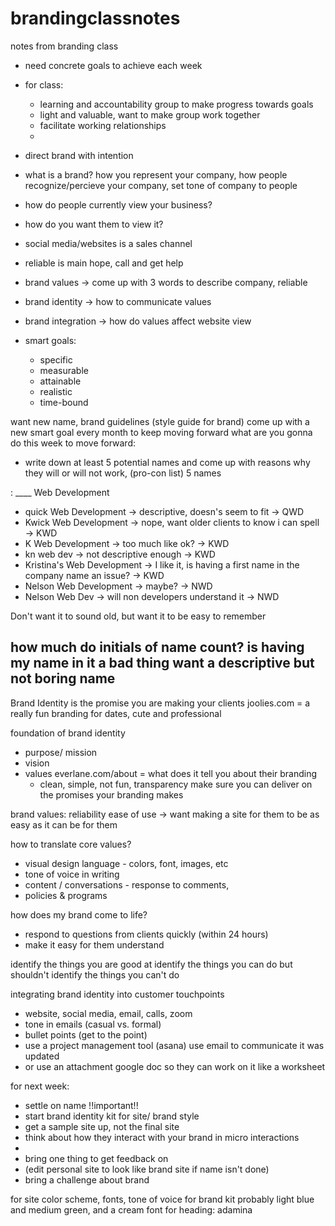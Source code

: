 # brandingclassnotes
notes from branding class

- need concrete goals to achieve each week
- for class: 
   - learning and accountability group to make progress towards goals
   - light and valuable, want to make group work together
   - facilitate working relationships
   - 
- direct brand with intention
- what is a brand? how you represent your company, how people recognize/percieve your company, set tone of company to people

- how do people currently view your business?
- how do you want them to view it?
- social media/websites is a sales channel
- reliable is main hope, call and get help

- brand values -> come up with 3 words to describe company, reliable
- brand identity -> how to communicate values
- brand integration -> how do values affect website view

- smart goals:
   - specific
   - measurable
   - attainable
   - realistic
   - time-bound

want new name, brand guidelines (style guide for brand)
come up with a new smart goal every month to keep moving forward
what are you gonna do this week to move forward:
- write down at least 5 potential names and come up with reasons why they will or will not work, (pro-con list)
5 names 

: ____ Web Development
- quick Web Development -> descriptive, doesn's seem to fit -> QWD
- Kwick Web Development -> nope, want older clients to know i can spell -> KWD
- K Web Development -> too much like ok? -> KWD
- kn web dev -> not descriptive enough -> KWD
- Kristina's Web Development -> I like it, is having a first name in the company name an issue? -> KWD
- Nelson Web Development -> maybe? -> NWD
- Nelson Web Dev -> will non developers understand it -> NWD

Don't want it to sound old, but want it to be easy to remember

how much do initials of name count?
is having my name in it a bad thing
want a descriptive but not boring name
---------------------------------------
Brand Identity is the promise you are making your clients
joolies.com = a really fun branding for dates, cute and professional

foundation of brand identity
- purpose/ mission
- vision
- values
everlane.com/about = what does it tell you about their branding
   - clean, simple, not fun, transparency
make sure you can deliver on the promises your branding makes

brand  values: 
reliability
ease of use -> want making a site for them to be as easy as it can be for them

how to translate core values?
- visual design language - colors, font, images, etc
- tone of voice in writing
- content / conversations - response to comments, 
- policies & programs

 how does my brand come to life?
 - respond to questions from clients quickly (within 24 hours)
 - make it easy for them understand
 
 
 identify the things you are good at 
 identify the things you can do but shouldn't
 identify the things you can't do
 
 integrating brand identity into customer touchpoints
 - website, social media, email, calls, zoom
 - tone in emails (casual vs. formal)
 - bullet points (get to the point)
 - use a project management tool (asana) use email to communicate it was updated
 - or use an attachment google doc so they can work on it like a worksheet
 
 

for next week:
- settle on name !!important!!
- start brand identity kit for site/ brand style            
- get a sample site up, not the final site
 - think about how they interact with your brand in micro interactions
 - 
- bring one thing to get feedback on
- (edit personal site to look like brand site if name isn't done)
- bring a challenge about brand 

for site color scheme, fonts, tone of voice for brand kit
 probably light blue and medium green, 
 and a cream
 font for heading: adamina
